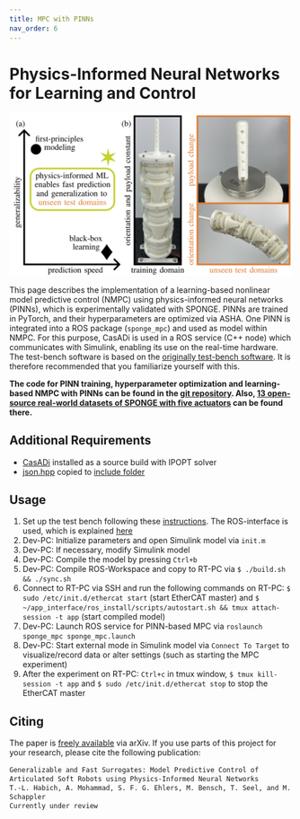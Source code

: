 ```yaml
---
title: MPC with PINNs
nav_order: 6
---
```


# Physics-Informed Neural Networks for Learning and Control
<p align="center">
<img src="images/../../images/pinn_cover.png" width=600>
</p>

This page describes the implementation of a learning-based nonlinear model predictive control (NMPC) using physics-informed neural networks (PINNs), which is experimentally validated with SPONGE. PINNs are trained in PyTorch, and their hyperparameters are optimized via ASHA. One PINN is integrated into a ROS package (``sponge_mpc``) and used as model within NMPC. For this purpose, CasADi is used in a ROS service (C++ node) which communicates with Simulink, enabling its use on the real-time hardware. The test-bench software is based on the [originally test-bench software](https://tlhabich.github.io/sponge/test_bench/). It is therefore recommended that you familiarize yourself with this.

**The code for PINN training, hyperparameter optimization and learning-based NMPC with PINNs can be found in the [git repository](https://github.com/tlhabich/sponge/tree/main/pinn_mpc/software). Also, [13 open-source real-world datasets of SPONGE with five actuators](https://github.com/tlhabich/sponge/tree/main/pinn_mpc/software/pinn_training/measurement_data) can be found there.**

## Additional Requirements
- [CasADi](https://github.com/casadi/casadi/wiki/InstallationLinux) installed as a source build with IPOPT solver
- [json.hpp](https://github.com/nlohmann/json) copied to [include folder](https://github.com/tlhabich/sponge/tree/main/pinn_mpc/software/catkin_ws/src/sponge_mpc/include)

## Usage
1. Set up the test bench following these [instructions](https://tlhabich.github.io/sponge/test_bench/). The ROS-interface is used, which is explained [here](https://github.com/SchapplM/etherlab-examples)
2. Dev-PC: Initialize parameters and open Simulink model via ``init.m``
3. Dev-PC: If necessary, modify Simulink model
4. Dev-PC: Compile the model by pressing ``Ctrl+b``
5. Dev-PC: Compile ROS-Workspace and copy to RT-PC via ``$ ./build.sh && ./sync.sh``
6. Connect to RT-PC via SSH and run the following commands on RT-PC: ``$ sudo /etc/init.d/ethercat start`` (start EtherCAT master) and ``$ ~/app_interface/ros_install/scripts/autostart.sh && tmux attach-session -t app`` (start compiled model)
7. Dev-PC: Launch ROS service for PINN-based MPC via ``roslaunch sponge_mpc sponge_mpc.launch``
8. Dev-PC: Start external mode in Simulink model via ``Connect To Target`` to visualize/record data or alter settings (such as starting the MPC experiment)
9. After the experiment on RT-PC: ``Ctrl+c`` in tmux window, ``$ tmux kill-session -t app`` and ``$ sudo /etc/init.d/ethercat stop`` to stop the EtherCAT master

## Citing
The paper is [freely available](https://arxiv.org/abs/2502.01916) via arXiv. If you use parts of this project for your research, please cite the following publication:
```
Generalizable and Fast Surrogates: Model Predictive Control of Articulated Soft Robots using Physics-Informed Neural Networks
T.-L. Habich, A. Mohammad, S. F. G. Ehlers, M. Bensch, T. Seel, and M. Schappler
Currently under review
```

